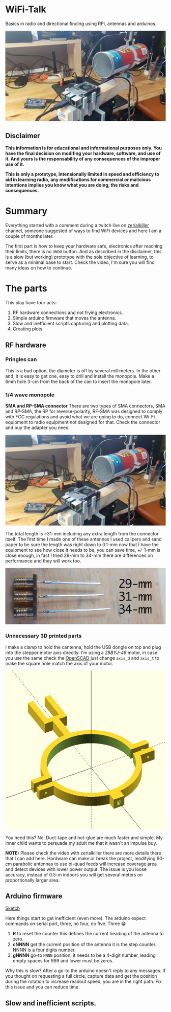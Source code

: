 # WiFi-Talk

Basics in radio and directional finding using RPi, antennas and arduinos.

![Cantenna](images/wifi-DF-prototype.jpg)

## Disclaimer

**This information is for educational and informational purposes only. 
You have the final decision on modifing your hardware, software, and use of it.
And yours is the responsability of any consequences of the improper use of it.**

**This is only a prototype, intensionally limited in speed and efficiency to
aid in learning radio, any modifications for commercial or malicious intentions
implies you know what you are doing, the risks and consequences.**


# Summary
Everything started with a comment during a twitch live on
[zerialkiller](https://www.twitch.tv/zerialkillerhacking) channel, someone
suggested of ways to find WiFi devices and here I am a couple of months later.

The first part is how to keep your hardware safe, electronics after reaching
their limits, there is no `UNDO` button. And as described in the disclaimer,
this is a slow (but working) prototype with the sole objective of learning,
to serve as a minimal base to start. Check the video, I'm sure you will
find many ideas on how to continue.


# The parts

This play have four acts:
1. RF hardware connections and not frying electronics.
2. Simple arduino firmware that moves the antenna.
3. Slow and inefficient scripts capturing and plotting data.
4. Creating plots.


## RF hardware

### Pringles can

This is a bad option, the diameter is off by several millimeters. In the other
and, it is easy to get one, easy to drill and install the monopole. Make a 6mm
hole 3-cm from the back of the can to insert the monopole later.


### 1/4 wave monopole

**SMA and RP-SMA connector**
There are two types of SMA connectors, SMA and RP-SMA, the RP for
reverse-polarity, RF-SMA was designed to comply with FCC regulations and
avoid what we are going to do, connect Wi-Fi equipment to radio equipment not
designed for that. Check the connector and buy the adapter you need.

![SMA and RP-SMA](images/wifi-DF-prototype.jpg)

The total length is ~31-mm including any extra length from the connector
itself. The first time I made one of these antennas I used calipers and
sand paper to be sure the length was right down to 0.1-mm now that I have
the equipment to see how close it needs to be, you can save time,
+/-1-mm is close enough, in fact I tried 29-mm to 34-mm there are differences
on performance and they will work too.

![Quarter wave antennas](images/quarter-wave.jpg)


### Unnecessary 3D printed parts

I make a clamp to hold the cantenna, hold the USB dongle on top and plug into
the stepper motor axis directly. I'm using a *28BYJ-48* motor, in case you use
the same check the [OpenSCAD](wifi-DF-mount.scad) just change
`axis_d` and `axis_t` to make the square hole match the axis of your motor.

![3D printed clamp](images/openscad-clamp.jpg)

You need this? No. Duct-tape and hot-glue are much faster and simple. My inner
child wants to persuade my adult me that it wasn't an impulse buy.

**NOTE:** Please check the video with zerialkiller there are more details there
that I can add here. Hardware can make or break the project, modifying 90-cm
parabolic antennas to use bi-quad feeds will increase coverage area and detect
devices with lower power output. The issue is you loose accuracy, instead of
0.5-m indoors you will get several meters on proportionally larger area.


## Arduino firmware 

[Sketch](arduino-stepper-sketch/arduino-stepper-sketch.ino)

Here things start to get inefficient (even more). The arduino expect commands
on serial port, three, no four, no five. Three 😁
1. **R** to reset the counter this defines the current heading of the antenna to
zero.
2. **cNNNN** get the current position of the antenna it is the step counter.
NNNN is a four digits number.
3. **gNNNN** go-to `NNNN` position, it needs to be a 4-digit number, leading
empty spaces for 999 and lower must be zeros.

Why this is slow? After a go-to the arduino doesn't reply to any messages. If
you thought on requesting a full circle, capture data and get the position
during the rotation to increase readout speed, you are in the right path. Fix
this issue and you can reduce time.


## Slow and inefficient scripts.
